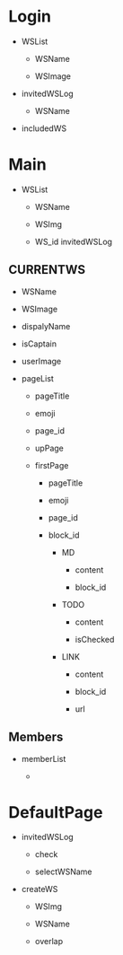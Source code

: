 # Login

- WSList

    - WSName

    - WSImage

- invitedWSLog

    - WSName

- includedWS

# Main

- WSList
    - WSName

    - WSImg
    - WS_id
invitedWSLog


## CURRENTWS

- WSName

- WSImage

- dispalyName

- isCaptain

- userImage

- pageList
    - pageTitle
    - emoji
    - page_id
    - upPage

    - firstPage
        - pageTitle
        - emoji

        - page_id
        - block_id
            - MD
                - content
                
                - block_id

            - TODO
                - content

                - isChecked

            - LINK
                - content

                - block_id
                - url
## Members

- memberList

    - 

# DefaultPage

- invitedWSLog

    - check

    - selectWSName
- createWS

    - WSImg

    - WSName
    - overlap